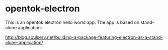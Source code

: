 # opentok-electron

 This is an opentok electron hello world app. The app is based on stand-alone application:
 
 http://blog.soulserv.net/building-a-package-featuring-electron-as-a-stand-alone-application/
